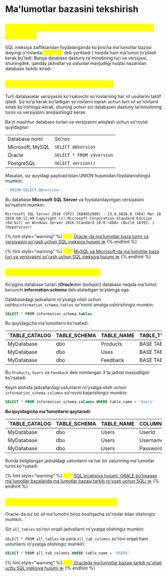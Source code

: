 # Ma'lumotlar bazasini tekshirish

## <mark style="color:yellow;">Ma'lumotlar bazasini SQL ineksiya hujumlariga tekshirish</mark> <a href="#malumotlar-bazasi-turi-va-versiya-sorovlari" id="malumotlar-bazasi-turi-va-versiya-sorovlari"></a>

SQL ineksiya zaifliklaridan foydalanganda ko'pincha ma'lumotlar bazasi (keyingi o'rinlarda <mark style="color:yellow;">**database**</mark> deb yuritiladi ) haqida ham ma'lumot to'plash kerak bo'ladi. Bunga database dasturiy ta'minotining turi va versiyasi, shuningdek, qanday jadvallar va ustunlar mavjudligi nuqtai nazaridan database tarkibi kiradi.

## <mark style="color:yellow;">Database turi va versiya so'rovlari</mark> <a href="#malumotlar-bazasi-turi-va-versiya-sorovlari" id="malumotlar-bazasi-turi-va-versiya-sorovlari"></a>

Turli databaselar versiyasini ko'rsatuvchi so'rovlarning har xil usullarini taklif qiladi. Siz ko'p kerak bo'ladigan so'rovlarni topish uchun turli xil so'rovlarni sinab ko'rishingiz kerak, shuning uchun siz databasen dasturiy ta'minotining turini va versiyasini aniqlashingiz kerak.

Ba'zi mashhur database turlari va versiyasini aniqlash uchun so'rovlar quyidagilar:

|                  |                           |
| ---------------- | ------------------------- |
| Database nomi    | So'rov                    |
| Microsoft, MySQL | `SELECT @@version`        |
| Oracle           | `SELECT * FROM v$version` |
| PostgreSQL       | `SELECT version()`        |

Masalan, siz quyidagi payload bilan UNION hujumidan foydalanishingiz mumkin:

```sql
' UNION SELECT @@version--
```

Bu database **Microsoft SQL Server** va foydalanilayotgan versiyasini ko'rsatishi mumkin:

`Microsoft SQL Server 2016 (SP2) (KB4052908) - 13.0.5026.0 (X64) Mar 18 2018 09:11:49 Copyright (c) Microsoft Corporation Standard Edition (64-bit) on Windows Server 2016 Standard 10.0 <X64> (Build 14393: ) (Hypervisor)`

{% hint style="warning" %}
<mark style="color:yellow;">**Lab:**</mark> [Oracle-da ma'lumotlar baza turini va versiyasini so'rash uchun SQL ineksiya hujumi ≫](https://portswigger.net/web-security/sql-injection/examining-the-database/lab-querying-database-version-oracle)
{% endhint %}

{% hint style="warning" %}
<mark style="color:yellow;">**Lab:**</mark> [MySQL va Microsoft-da ma'lumotlar baza turi va versiyasini so'rash uchun SQL ineksiya hujumi ≫](https://portswigger.net/web-security/sql-injection/examining-the-database/lab-querying-database-version-mysql-microsoft)
{% endhint %}

## <mark style="color:yellow;">Database tarkibini ro'yxatlash</mark> <a href="#malumotlar-bazasi-tarkibini-royxatlash" id="malumotlar-bazasi-tarkibini-royxatlash"></a>

Ko'pgina database turlari _(**Oracle**dan tashqari_) database haqida ma'lumot beruvchi **information schema** deb ataladigan to'plamga ega.

Databasedagi jadvallarni ro'yxatga olish uchun ushbu`information_schema.tables` so'rovini amalga oshirishingiz mumkin:

```sql
SELECT * FROM information_schema.tables
```

Bu quyidagicha ma'lumotlarni ko'rsatadi:

| \`TABLE\_CATALOG | TABLE\_SCHEMA | TABLE\_NAME | TABLE\_TYPE |
| ---------------- | ------------- | ----------- | ----------- |
| MyDatabase       | dbo           | Products    | BASE TABLE  |
| MyDatabase       | dbo           | Uses        | BASE TABLE  |
| MyDatabase       | dbo           | Feedback    | BASE TABLE  |

Bu `Products`, `Users` va `Feedback` deb nomlangan 3 ta jadval mavjudligini ko'rsatadi.

Keyin alohida jadvallardagi ustunlarni roʻyxatga olish uchun `information_schema.columns` soʻrovini bajarishingiz mumkin:&#x20;

```sql
SELECT * FROM information_schema.columns WHERE table_name = 'Users'
```

**Bu quyidagicha ma'lumotlarni qaytaradi:**

| \`TABLE\_CATALOG | TABLE\_SCHEMA | TABLE\_NAME | COLUMN\_NAME | DATA\_TYPE |
| ---------------- | ------------- | ----------- | ------------ | ---------- |
| MyDatabase       | dbo           | Users       | UserId       | int        |
| MyDatabase       | dbo           | Users       | Username     | varchar    |
| MyDatabase       | dbo           | Users       | Password     | varchar    |

Bunda belgilangan jadvaldagi ustunlarni va har bir ustunning ma'lumotlar turini ko'rsatadi.

{% hint style="warning" %}
<mark style="color:yellow;">**Lab:**</mark> [SQL Inceksiya hujumi, ORALE bo'lmagan ma'lumotlar bazalarida ma'lumotlar bazasi tarkib ro'yxati uchun SQLi ≫](https://portswigger.net/web-security/sql-injection/examining-the-database/lab-listing-database-contents-non-oracle)
{% endhint %}

## <mark style="color:yellow;">Oracledagi axborot sxemasiga teng</mark> <a href="#oracledagi-axborot-sxemasiga-teng" id="oracledagi-axborot-sxemasiga-teng"></a>

Oracle-da siz bir xil ma'lumotni biroz boshqacha so'rovlar bilan olishingiz mumkin.

Siz `all_tables` so'rovi orqali jadvallarni ro'yxatga olishingiz mumkin:

`SELECT * FROM all_tables` va yana `all_tab_columns` so'rovi orqali ham ustunlarni ro'yxatga olishingiz mumkin:

```sql
SELECT * FROM all_tab_columns WHERE table_name = 'USERS'
```

{% hint style="warning" %}
<mark style="color:yellow;">**Lab:**</mark>[ Oracleda ma'lumotlar bazasi tarkib ro'yhati uchu SQL ineksiya hujumi ≫](https://portswigger.net/web-security/sql-injection/examining-the-database/lab-listing-database-contents-oracle)
{% endhint %}
